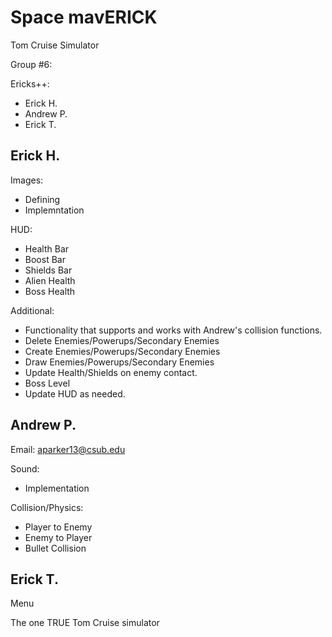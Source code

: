 
Space mavERICK
==============

Tom Cruise Simulator

Group #6: 

Ericks++: 
* Erick H.
* Andrew P.
* Erick T.

Erick H.
--------------
Images:
* Defining
* Implemntation 

HUD:
* Health Bar
* Boost Bar
* Shields Bar
* Alien Health
* Boss Health

Additional:
* Functionality that supports and works with Andrew's collision functions. 
* Delete Enemies/Powerups/Secondary Enemies
* Create Enemies/Powerups/Secondary Enemies
* Draw Enemies/Powerups/Secondary Enemies
* Update Health/Shields on enemy contact.
* Boss Level
* Update HUD as needed. 

Andrew P.
--------------
Email: aparker13@csub.edu

Sound:
* Implementation

Collision/Physics:
* Player to Enemy
* Enemy to Player
* Bullet Collision

Erick T.
--------------
Menu

The one TRUE Tom Cruise simulator
